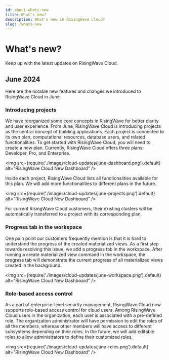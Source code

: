 ```yaml
---
id: about-whats-new
title: What's new?
description: What's new in RisingWave Cloud?
slug: /whats-new
---
```


# What's new?

Keep up with the latest updates on RisingWave Cloud.

## June 2024

Here are the notable new features and changes we introduced to RisingWave Cloud in June.

### Introducing projects

We have reorganized some core concepts in RisingWave for better clarity and user experience. From June, RisingWave Cloud is introducing projects as the central concept of building applications. Each project is connected to its own plan, computational resources, database users, and related functionalities. To get started with RisingWave Cloud, you will need to create a new plan. Currently, RisingWave Cloud offers three plans: Developer, Pro, and Enterprise. 

<img
  src={require('./images/cloud-updates/june-dashboard.png').default}
  alt="RisingWave Cloud New Dashboard"
/>

Inside each project, RisingWave Cloud lists all functionalities available for this plan. We will add more functionalities to different plans in the future. 

<img
  src={require('./images/cloud-updates/june-projects.png').default}
  alt="RisingWave Cloud New Dashboard"
/>

For current RisingWave Cloud customers, their existing clusters will be automatically transferred to a project with its corresponding plan. 

### Progress tab in the workspace

One pain point our customers frequently mention is that it is hard to understand the progress of the created materialized views. As a first step towards resolving this issue, we add a progress tab in the workspace. After running a create materialized view command in the workspace, the progress tab will demonstrate the current progress of all materialized views created in the background. 

<img
  src={require('./images/cloud-updates/june-workspace.png').default}
  alt="RisingWave Cloud New Dashboard"
/>

### Role-based access control

As a part of enterprise-level security management, RisingWave Cloud now supports role-based access control for cloud users. Among RisingWave Cloud users in the organization, each user is associated with a pre-defined role. The organization administrator will have permission to edit the roles of all the members, whereas other members will have access to different subsystems depending on their roles. In the future, we will add editable roles to allow administrators to define their customized roles. 

<img
  src={require('./images/cloud-updates/june-roles.png').default}
  alt="RisingWave Cloud New Dashboard"
/>